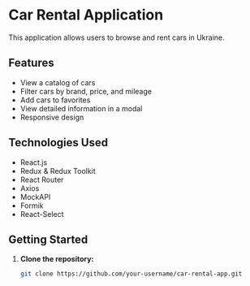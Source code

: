 # Car Rental Application

This application allows users to browse and rent cars in Ukraine.

## Features

- View a catalog of cars
- Filter cars by brand, price, and mileage
- Add cars to favorites
- View detailed information in a modal
- Responsive design

## Technologies Used

- React.js
- Redux & Redux Toolkit
- React Router
- Axios
- MockAPI
- Formik
- React-Select

## Getting Started

1. **Clone the repository:**

   ```bash
   git clone https://github.com/your-username/car-rental-app.git
   ```
